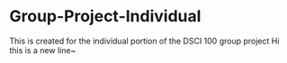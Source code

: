# Group-Project-Individual
This is created for the individual portion of the DSCI 100 group project
Hi this is a new line~